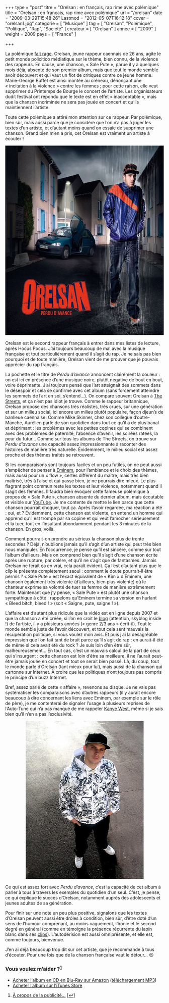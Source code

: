 +++
type = "post"
titre = "Orelsan : en français, rap rime avec polémique"
title = "Orelsan : en français, rap rime avec polémique"
url = "/orelsan"
date = "2009-03-29T15:48:26"
Lastmod = "2012-05-07T16:12:18"
cover = "orelsan1.jpg"
categorie = [ "Musique" ]
tag = [ "Orelsan", "Polémique", "Politique", "Rap", "Société" ]
createur = [ "Orelsan" ]
annee = [ "2009" ]
weight = 2009
pays = [ "France" ]

+++

<p>La polémique <a href="http://www.lesinrocks.com/musique/musique-article/article/orelsan-incite-t-il-a-la-violence/">fait rage</a>. Orelsan, jeune rappeur caennais de 26 ans, agite le petit monde policitico médiatique sur le thème, bien connu, de la violence des rappeurs. En cause, une chanson, &laquo;&nbsp;Sale Pute&nbsp;&raquo;, parue il y a quelques mois déjà, absente de son premier album, mais que tout le monde semble avoir découvert et qui vaut un flot de critiques contre ce jeune homme. Marie-George Buffet est ainsi montée au créneau, dénonçant une &laquo;&nbsp;incitation à la violence&nbsp;&raquo; contre les femmes ; pour cette raison, elle veut supprimer du Printemps de Bourge le concert de l&rsquo;artiste. Les organisateurs dudit festival ont répondu que le texte est en effet &laquo;&nbsp;inacceptable&nbsp;&raquo;, mais que la chanson incriminée ne sera pas jouée en concert et qu&rsquo;ils maintiennent l&rsquo;artiste.</p>
<p>Toute cette polémique a attiré mon attention sur ce rappeur. Par polémique, bien sûr, mais aussi parce que je considère que l&rsquo;on n&rsquo;a pas à juger les textes d&rsquo;un artiste, et d&rsquo;autant moins quand on essaie de supprimer une chanson. Grand bien m&rsquo;en a pris, cet Orelsan est vraiment un artiste à écouter !</p>
<div style="text-align:center;"><img class="aligncenter" src="skitched-20090329-144438.jpg" border="0" alt="orelsan" width="600" height="600" /></div>
<p>Orelsan est le second rappeur français à entrer dans mes listes de lecture, après Hocus Pocus. J&rsquo;ai toujours beaucoup de mal avec la musique française et tout particulièrement quand il s&rsquo;agit du rap. Je ne sais pas bien pourquoi et de toute manière, Orelsan vient de me prouver que je pouvais apprécier du rap français.</p>
<p>La pochette et le titre de <em>Perdu d&rsquo;avance</em> annoncent clairement la couleur : on est ici en présence d&rsquo;une musique noire, plutôt négative de bout en bout, voire déprimante. J&rsquo;ai toujours pensé que l&rsquo;art atteignait des sommets dans le désespoir et cela se confirme avec cet album (sans forcément atteindre les sommets de l&rsquo;art en soi, s&rsquo;entend&#8230;). On compare souvent Orelsan à <a href="http://voiretmanger.fr/2009/01/24/the-streets-le-rap-a-langlaise/">The Streets</a>, et ça n&rsquo;est pas idiot je trouve. Comme le rappeur britannique, Orelsan propose des chansons très réalistes, très crues, sur une génération et sur un milieu social, ici encore un milieu plutôt populaire, façon djeun&rsquo;s de banlieue caennaise. Comme Mike Skinner, chez son collègue d&rsquo;outre-Manche, Aurélien parle de son quotidien dans tout ce qu&rsquo;il a de plus banal et déprimant : les problèmes avec les petites copines qui se combinent avec des problèmes de paternité, l&rsquo;absence d&rsquo;avenir, les soirées ratées, la peur du futur&#8230; Comme sur tous les albums de The Streets, on trouve sur <em>Perdu d&rsquo;avance</em> une capacité assez impressionnante à raconter des histoires de manière très naturelle. Évidemment, le milieu social est assez proche et des thèmes traités se retrouvent.</p>
<p>Si les comparaisons sont toujours faciles et un peu futiles, on ne peut aussi s&rsquo;empêcher de penser à <a href="http://voiretmanger.fr/2009/03/01/eminem-le-maitre/">Eminem</a>, pour l&rsquo;ambiance et le choix des thèmes, mais aussi pour un &laquo;&nbsp;flow&nbsp;&raquo;, certes différent du maître, mais très bien maîtrisé, très à l&rsquo;aise et qui passe bien, je ne pourrais dire mieux. Le plus flagrant point commun reste les textes et leur violence, notamment quand il s(agit des femmes. Il faudra bien évoquer cette fameuse polémique à propos de &laquo;&nbsp;Sale Pute&nbsp;&raquo;, chanson absente du dernier album, mais écoutable et visible sur <a href="http://www.youtube.com/watch?v=_U7V9oZPTWY">YouTube</a>. Je me contente de mettre le lien parce que cette chanson pourrait choquer, tout ça. Après l&rsquo;avoir regardée, ma réaction a été : oui, et ? Évidemment, cette chanson est violente, on entend un homme qui apprend qu&rsquo;il est trompé par sa copine et qui veut l&rsquo;amocher sérieusement et la tuer, tout en l&rsquo;insultant abondamment pendant les 3 minutes de la chanson. En gros, voilà.</p>
<p>Comment pourrait-on prendre au sérieux la chanson plus de trente secondes ? Déjà, n&rsquo;oublions jamais qu&rsquo;il s&rsquo;agit d&rsquo;un artiste qui peut très bien nous manipuler. En l&rsquo;occurrence, je pense qu&rsquo;il est sincère, comme sur tout l&rsquo;album d&rsquo;ailleurs. Mais on comprend bien qu&rsquo;il s&rsquo;agit d&rsquo;une chanson écrite après une rupture, par colère, et qu&rsquo;il ne s&rsquo;agit que de fantasmes. Jamais Orelsan ne ferait ça en vrai, cela paraît évident. Ça l&rsquo;est d&rsquo;autant plus que le clip le présente complètement saoul : comment le doute pourrait-il être permis ? &laquo;&nbsp;Sale Pute&nbsp;&raquo; est l&rsquo;exact équivalent de &laquo;&nbsp;Kim&nbsp;&raquo; d&rsquo;Eminem, une chanson également très violente (d&rsquo;ailleurs, bien plus violente) où le chanteur exprime sa volonté de tuer sa femme de manière extrêmement forte. Maintenant que j&rsquo;y pense, &laquo;&nbsp;Sale Pute&nbsp;&raquo; est plutôt une chanson sympathique à côté : rappelons qu&rsquo;Eminem termine sa version en hurlant &laquo;&nbsp;Bleed bitch, bleed !&nbsp;&raquo; (soit &laquo;&nbsp;Saigne, pute, saigne !&nbsp;&raquo;).</p>
<p>L&rsquo;affaire est d&rsquo;autant plus ridicule que la vidéo est en ligne depuis 2007 et que la chanson a été créée, si l&rsquo;on en croit le <a href="http://orelsan.skyrock.com/">blog</a> (attention, skyblog inside !) de l&rsquo;artiste, il y a plusieurs années (&laquo;&nbsp;genre 2/3 ans&nbsp;&raquo; écrit-il). Tout le monde semble juste de l&rsquo;avoir découvert, et tout cela sent mauvais la récupération politique, si vous voulez mon avis. Et puis j&rsquo;ai la désagréable impression que l&rsquo;on fait tant de bruit parce qu&rsquo;il s&rsquo;agit de rap : en aurait-il été de même si cela avait été du rock ? Je suis loin d&rsquo;en être sûr, malheureusement&#8230; En tout cas, c&rsquo;est un mauvais calcul de la part de ceux qui s&rsquo;insurgent : cette chanson est loin d&rsquo;être sa meilleure, il ne l&rsquo;aurait peut-être jamais jouée en concert et tout se serait bien passé. Là, du coup, tout le monde parle d&rsquo;Orelsan (tant mieux pour lui), mais aussi de la chanson qui cartonne sur Internet. À croire que les politiques n&rsquo;ont toujours pas compris le principe d&rsquo;un buzz Internet.</p>
<p>Bref, assez parlé de cette &laquo;&nbsp;affaire&nbsp;&raquo;, revenons au disque. Je ne vais pas systématiser les comparaisons avec d&rsquo;autres rappeurs (il y aurait encore beaucoup à dire concernant les liens avec Eminem, par exemple sur le rôle de père), je me contenterai de signaler l&rsquo;usage à plusieurs reprises de l&rsquo;Auto-Tune qui n&rsquo;a pas manqué de me rappeler <a href="http://voiretmanger.fr/2008/12/25/808s-heartbreak-kanye-west-coup-de-coeur-du-moment/">Kanye West</a>, même si je sais bien qu&rsquo;il n&rsquo;en a pas l&rsquo;exclusivité.</p>
<div style="text-align:center;"><img class="aligncenter" src="orelsan.jpg" border="0" alt="orelsan.jpg" width="375" height="500" /></div>
<p>Ce qui est assez fort avec <em>Perdu d&rsquo;avance</em>, c&rsquo;est la capacité de cet album à parler à tous à travers les exemples du quotidien d&rsquo;un seul. C&rsquo;est, je pense, ce qui explique le succès d&rsquo;Orelsan, notamment auprès des adolescents et jeunes adultes de sa génération.</p>
<p>Pour finir sur une note un peu plus positive, signalons que les textes d&rsquo;Orelsan peuvent aussi être drôles à condition, bien sûr, d&rsquo;être doté d&rsquo;un sens de l&rsquo;humour comprenant, au moins vaguement, l&rsquo;ironie et le second degré en général (comme en témoigne la présence récurrente du lapin blanc dans ses <a href="http://www.myspace.com/orelsan">clips</a>). L&rsquo;autodérision est aussi omniprésente, et elle est, comme toujours, bienvenue.</p>
<p>J&rsquo;en ai déjà beaucoup trop dit sur cet artiste, que je recommande à tous d&rsquo;écouter. Pour une fois que de la chanson française vaut le détour&#8230; 😉</p>
<div class="amazon">
<h3>Vous voulez m&rsquo;aider ?<sup><a href="#footnote_0_1422" id="identifier_0_1422" class="footnote-link footnote-identifier-link" title="&Agrave; propos de la publicit&eacute;&hellip;">1</a></sup></h3>
<ul>
<li><a href="http://www.amazon.fr/gp/product/B0056BMUYW/ref=as_li_ss_tl?ie=UTF8&tag=leblogdenic07-21&linkCode=as2&camp=1642&creative=19458&creativeASIN=B0056BMUYW">Acheter l&rsquo;album en CD en Blu-Ray sur Amazon</a> (<a href="http://www.amazon.fr/gp/product/B0026TG2PK/ref=as_li_ss_tl?ie=UTF8&tag=leblogdenic07-21&linkCode=as2&camp=1642&creative=19458&creativeASIN=B0026TG2PK" target="_blank">téléchargement MP3</a>)</li>
<li><a href="http://itunes.apple.com/fr/album/perdu-davance/id304100159">Acheter l&rsquo;album sur l&rsquo;iTunes Store</a></li>
</ul>
</div>
<ol class="footnotes"><li id="footnote_0_1422" class="footnote"><a href="http://voiretmanger.fr/a-propos/publicite/">À propos de la publicité…</a> [<a href="#identifier_0_1422" class="footnote-link footnote-back-link">&#8617;</a>]</li></ol>
